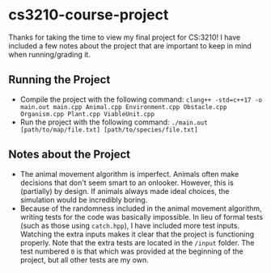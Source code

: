 # cs3210-course-project
Thanks for taking the time to view my final project for CS:3210!
I have included a few notes about the project that are important
to keep in mind when running/grading it.

## Running the Project
* Compile the project with the following command:
`clang++ -std=c++17 -o main.out main.cpp Animal.cpp Environment.cpp Obstacle.cpp Organism.cpp Plant.cpp ViableUnit.cpp`
* Run the project with the following command:
`./main.out [path/to/map/file.txt] [path/to/species/file.txt]`

## Notes about the Project
* The animal movement algorithm is imperfect. Animals often make
decisions that don't seem smart to an onlooker. However, this is
(partially) by design. If animals always made ideal choices, the
simulation would be incredibly boring.
* Because of the randomness included in the animal movement
algorithm, writing tests for the code was basically impossible.
In lieu of formal tests (such as those using `catch.hpp`), I
have included more test inputs. Watching the extra inputs makes
it clear that the project is functioning properly. Note that the
extra tests are located in the `/input` folder. The test numbered
`0` is that which was provided at the beginning of the project,
but all other tests are my own.